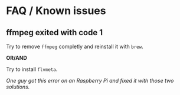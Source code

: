 # FAQ / Known issues

## ffmpeg exited with code 1
Try to remove `ffmpeg` completly and reinstall it with `brew`.

**OR/AND**

Try to install `flvmeta`.

_One guy got this error on an Raspberry Pi and fixed it with those two solutions._
